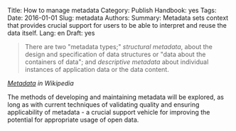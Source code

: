 Title: How to manage metadata
Category: Publish
Handbook: yes
Tags:
Date: 2016-01-01
Slug: metadata
Authors:
Summary: Metadata sets context that provides crucial support for users to be able to interpret and reuse the data itself.
Lang: en
Draft: yes


> There are two "metadata types;" *structural metadata*, about the design and specification of data structures or "data about the containers of data"; and *descriptive metadata* about individual instances of application data or the data content.

*[Metadata](http://en.wikipedia.org/wiki/Metadata) in Wikipedia*

The methods of developing and maintaining metadata will be explored, as long as with current techniques of validating quality and ensuring applicability of metadata - a crucial support vehicle for improving the potential for appropriate usage of open data.
